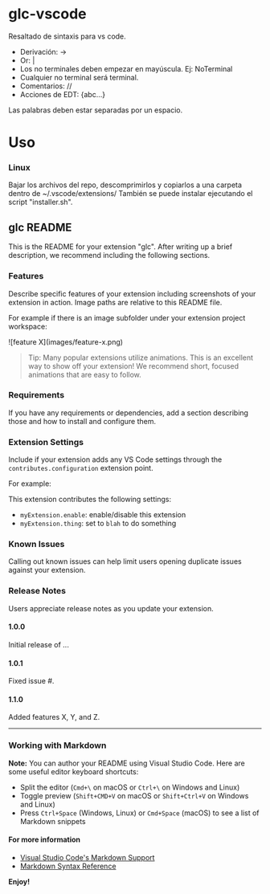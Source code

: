# glc-vscode
Resaltado de sintaxis para vs code.
- Derivación: ->
- Or: | 
- Los no terminales deben empezar en mayúscula. Ej: NoTerminal
- Cualquier no terminal será terminal.
- Comentarios: //
- Acciones de EDT: {abc...}

Las palabras deben estar separadas por un espacio.

# Uso
### Linux
Bajar los archivos del repo, descomprimirlos y copiarlos a una carpeta dentro de ~/.vscode/extensions/
También se puede instalar ejecutando el script "installer.sh". 

## glc README

This is the README for your extension "glc". After writing up a brief description, we recommend including the following sections.

### Features

Describe specific features of your extension including screenshots of your extension in action. Image paths are relative to this README file.

For example if there is an image subfolder under your extension project workspace:

\!\[feature X\]\(images/feature-x.png\)

> Tip: Many popular extensions utilize animations. This is an excellent way to show off your extension! We recommend short, focused animations that are easy to follow.

### Requirements

If you have any requirements or dependencies, add a section describing those and how to install and configure them.

### Extension Settings

Include if your extension adds any VS Code settings through the `contributes.configuration` extension point.

For example:

This extension contributes the following settings:

* `myExtension.enable`: enable/disable this extension
* `myExtension.thing`: set to `blah` to do something

### Known Issues

Calling out known issues can help limit users opening duplicate issues against your extension.

### Release Notes

Users appreciate release notes as you update your extension.

#### 1.0.0

Initial release of ...

#### 1.0.1

Fixed issue #.

#### 1.1.0

Added features X, Y, and Z.

-----------------------------------------------------------------------------------------------------------

### Working with Markdown

**Note:** You can author your README using Visual Studio Code.  Here are some useful editor keyboard shortcuts:

* Split the editor (`Cmd+\` on macOS or `Ctrl+\` on Windows and Linux)
* Toggle preview (`Shift+CMD+V` on macOS or `Shift+Ctrl+V` on Windows and Linux)
* Press `Ctrl+Space` (Windows, Linux) or `Cmd+Space` (macOS) to see a list of Markdown snippets

#### For more information

* [Visual Studio Code's Markdown Support](http://code.visualstudio.com/docs/languages/markdown)
* [Markdown Syntax Reference](https://help.github.com/articles/markdown-basics/)

**Enjoy!**
